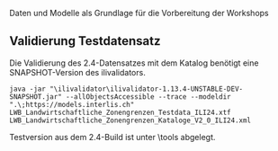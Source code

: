 Daten und Modelle als Grundlage für die Vorbereitung der Workshops

## Validierung Testdatensatz

Die Validierung des 2.4-Datensatzes mit dem Katalog benötigt eine SNAPSHOT-Version des ilivalidators.

```
java -jar "\ilivalidator\ilivalidator-1.13.4-UNSTABLE-DEV-SNAPSHOT.jar" --allObjectsAccessible --trace --modeldir ".\;https://models.interlis.ch" LWB_Landwirtschaftliche_Zonengrenzen_Testdata_ILI24.xtf LWB_Landwirtschaftliche_Zonengrenzen_Kataloge_V2_0_ILI24.xml
```

Testversion aus dem 2.4-Build ist unter \tools abgelegt.
